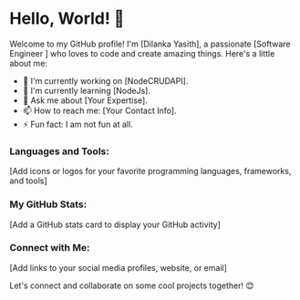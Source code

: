 # Hello, World! 👋

Welcome to my GitHub profile! I'm [Dilanka Yasith], a passionate [Software Engineer ] who loves to code and create amazing things. Here's a little about me:

- 🚀 I'm currently working on [NodeCRUDAPI].
- 🌱 I'm currently learning [NodeJs].
- 💬 Ask me about [Your Expertise].
- 📫 How to reach me: [Your Contact Info].
- ⚡ Fun fact: I am not fun at all.

### Languages and Tools:

[Add icons or logos for your favorite programming languages, frameworks, and tools]

### My GitHub Stats:

[Add a GitHub stats card to display your GitHub activity]

### Connect with Me:

[Add links to your social media profiles, website, or email]

Let's connect and collaborate on some cool projects together! 😊
